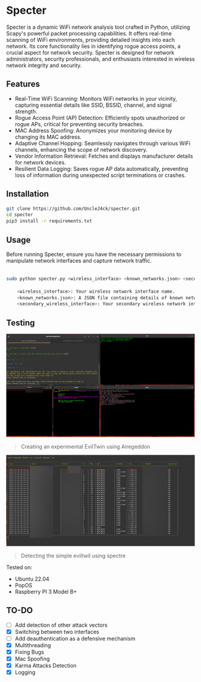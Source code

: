 # Specter

Specter is a dynamic WiFi network analysis tool crafted in Python, utilizing Scapy's powerful packet processing capabilities. It offers real-time scanning of WiFi environments, providing detailed insights into each network. Its core functionality lies in identifying rogue access points, a crucial aspect for network security. Specter is designed for network administrators, security professionals, and enthusiasts interested in wireless network integrity and security.

## Features

- Real-Time WiFi Scanning: Monitors WiFi networks in your vicinity, capturing essential details like SSID, BSSID, channel, and signal strength.
- Rogue Access Point (AP) Detection: Efficiently spots unauthorized or rogue APs, critical for preventing security breaches.
- MAC Address Spoofing: Anonymizes your monitoring device by changing its MAC address.
- Adaptive Channel Hopping: Seamlessly navigates through various WiFi channels, enhancing the scope of network discovery.
- Vendor Information Retrieval: Fetches and displays manufacturer details for network devices.
- Resilient Data Logging: Saves rogue AP data automatically, preventing loss of information during unexpected script terminations or crashes.

## Installation

```bash
git clone https://github.com/UncleJ4ck/specter.git
cd specter
pip3 install -r requirements.txt
```

## Usage

Before running Specter, ensure you have the necessary permissions to manipulate network interfaces and capture network traffic.

```bash

sudo python specter.py <wireless_interface> <known_networks.json> <secondary_wireless_interface>

    <wireless_interface>: Your wireless network interface name.
    <known_networks.json>: A JSON file containing details of known networks for rogue AP detection.
    <secondary_wireless_interface>: Your secondary wireless network interface name.

```

## Testing

![img1](/img/img1.png)

> Creating an experimental EvilTwin using Airegeddon

![img2](/img/img2.png)

> Detecting the simple eviltwil using spectre

Tested on:
- Ubuntu 22.04
- PopOS
- Raspberry PI 3 Model B+
  
## TO-DO

- [ ] Add detection of other attack vectors
- [x] Switching between two interfaces
- [ ] Add deauthentication as a defensive mechanism
- [x] Multithreading
- [x] Fixing Bugs
- [x] Mac Spoofing
- [x] Karma Attacks Detection
- [x] Logging 
